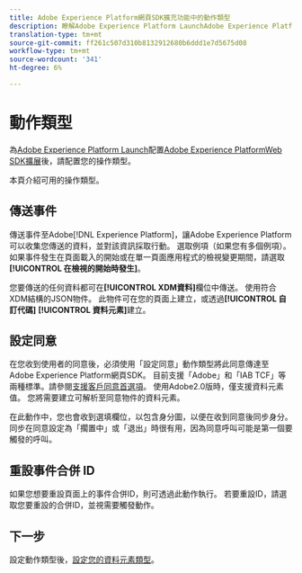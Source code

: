 ```yaml
---
title: Adobe Experience Platform網頁SDK擴充功能中的動作類型
description: 瞭解Adobe Experience Platform LaunchAdobe Experience Platform網頁SDK擴充功能提供的不同動作類型。
translation-type: tm+mt
source-git-commit: ff261c507d310b8132912680b6ddd1e7d5675d08
workflow-type: tm+mt
source-wordcount: '341'
ht-degree: 6%

---
```



# 動作類型

為[Adobe Experience Platform Launch](https://experienceleague.adobe.com/docs/launch.html)配置[Adobe Experience PlatformWeb SDK擴展](web-sdk-extension.md)後，請配置您的操作類型。

本頁介紹可用的操作類型。

## 傳送事件

傳送事件至Adobe[!DNL Experience Platform]，讓Adobe Experience Platform可以收集您傳送的資料，並對該資訊採取行動。 選取例項（如果您有多個例項）。 如果事件發生在頁面載入的開始或在單一頁面應用程式的檢視變更期間，請選取&#x200B;**[!UICONTROL 在檢視的開始時發生]**。

您要傳送的任何資料都可在&#x200B;**[!UICONTROL XDM資料]**&#x200B;欄位中傳送。 使用符合XDM結構的JSON物件。 此物件可在您的頁面上建立，或透過&#x200B;**[!UICONTROL 自訂代碼]** **[!UICONTROL 資料元素]**&#x200B;建立。

## 設定同意

在您收到使用者的同意後，必須使用「設定同意」動作類型將此同意傳達至Adobe Experience Platform網頁SDK。 目前支援「Adobe」和「IAB TCF」等兩種標準。請參閱[支援客戶同意首選項](../consent/supporting-consent.md)。 使用Adobe2.0版時，僅支援資料元素值。 您將需要建立可解析至同意物件的資料元素。

在此動作中，您也會收到選填欄位，以包含身分圖，以便在收到同意後同步身分。 同步在同意設定為「擱置中」或「退出」時很有用，因為同意呼叫可能是第一個要觸發的呼叫。

## 重設事件合併 ID

如果您想要重設頁面上的事件合併ID，則可透過此動作執行。 若要重設ID，請選取您要重設的合併ID，並視需要觸發動作。

## 下一步

設定動作類型後，[設定您的資料元素類型](data-element-types.md)。